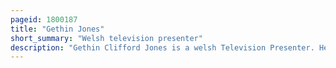 ```yaml
---
pageid: 1800187
title: "Gethin Jones"
short_summary: "Welsh television presenter"
description: "Gethin Clifford Jones is a welsh Television Presenter. He was an active Rugby Union Player while at Manchester Metropolitan University and, after Graduation, he began his Television Career on Welsh Language Channel S4C as a Presenter of Children's Programmes such as Popty, Mas Draw and the Flagship Children's Entertainment Show uned 5."
---
```

